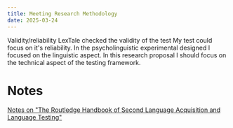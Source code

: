 ```yaml
---
title: Meeting Research Methodology
date: 2025-03-24
---
```

Validity/reliability
LexTale checked the validity of the test
My test could focus on it's reliability.
In the psycholinguistic experimental designed I focused on the linguistic aspect. In this research proposal I should focus on the technical aspect of the testing framework.



# Notes
[Notes on "The Routledge Handbook of Second Language Acquisition and Language Testing"](SLA-handbook-note)

